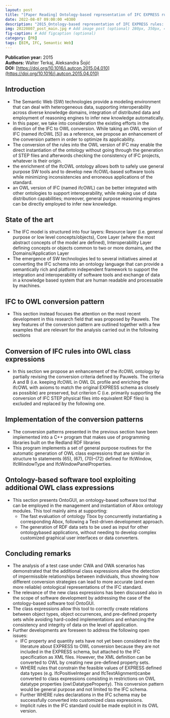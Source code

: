 ```yaml
---
layout: post
title: "[Paper Reading] Ontology-based representation of IFC EXPRESS rules: An enhancement of the ifcOWL ontology"
date: 2022-08-07 09:00:00 +0300
description: "2015_Ontology-based representation of IFC EXPRESS rules: An enhancement of the ifcOWL ontology" # Add post description (optional)
img: 20220807_post_main.jpg # Add image post (optional) 280px, 350px, 470px, 700px, 940px
fig-caption: # Add figcaption (optional)
category: [PR]
tags: [BIM, IFC, Semantic Web]
---
```


**Publication year:** 2015 <br>
**Authors:** Walter Terkaj, Aleksandra Šojić<br>
**DOI:** [https://doi.org/10.1016/j.autcon.2015.04.010](https://doi.org/10.1016/j.autcon.2015.04.010)


## Introduction
- The Semantic Web (SW) technologies provide a modeling environment that can deal with heterogeneous data, supporting interoperability across diverse knowledge domains, integration of distributed data and employment of reasoning engines to infer new knowledge automatically.
- In this paper, we take into consideration the existing efforts in the direction of the IFC to OWL conversion. While taking an OWL version of IFC (named ifcOWL [5]) as a reference, we propose an enhancement of the conversion pattern in order to optimize its applicability.
- The conversion of the rules into the OWL version of IFC may enable the direct instantiation of the ontology without going through the generation of STEP files and afterwords checking the consistency of IFC projects, whatever is their origin.
- the enrichment of the ifcOWL ontology allows both to safely use general purpose SW tools and to develop new ifcOWL-based software tools while minimizing inconsistencies and erroneous applications of the standard.
- an OWL version of IFC (named ifcOWL) can be better integrated with other ontologies to support interoperability, while making use of data distribution capabilities; moreover, general purpose reasoning engines can be directly employed to infer new knowledge.

## State of the art
- The IFC model is structured into four layers: Resource layer (i.e. general purpose or low level concepts/objects), Core Layer (where the most abstract concepts of the model are defined), Interoperability Layer defining concepts or objects common to two or more domains, and the Domains/Application Layer
- The emergence of SW technologies led to several initiatives aimed at converting the IFC schema into an ontology language that can provide a semantically rich and platform independent framework to support the integration and interoperability of software tools and exchange of data in a knowledge based system that are human readable and processable by machines.

## IFC to OWL conversion pattern
- This section instead focuses the attention on the most recent development in this research field that was proposed by Pauwels. The key features of the conversion pattern are outlined together with a few examples that are relevant for the analysis carried out in the following sections

## Conversion of IFC rules into OWL class expressions
- In this section we propose an enhancement of the ifcOWL ontology by partially revising the conversion criteria defined by Pauwels. The criteria A and B (i.e. keeping ifcOWL in OWL DL profile and enriching the ifcOWL with axioms to match the original EXPRESS schema as closely as possible) are preserved, but criterion C (i.e. primarily supporting the conversion of IFC STEP physical files into equivalent RDF files) is excluded and replaced by the following one.

## Implementation of the conversion patterns
- The conversion patterns presented in the previous section have been implemented into a C++ program that makes use of programming libraries built on the Redland RDF libraries
- This program implements a set of general purpose routines for the automatic generation of OWL class expressions that are similar in structure to statements (65), (67), (70)–(72) defined for IfcWindow, IfcWindowType and IfcWindowPanelProperties.

## Ontology-based software tool exploiting additional OWL class expressions
- This section presents OntoGUI, an ontology-based software tool that can be employed in the management and instantiation of Abox ontology modules. This tool mainly aims at supporting:
  - The fast evaluation of ontology Tbox by concurrently instantiating a corresponding Abox, following a Test-driven development approach.
  - The generation of RDF data sets to be used as input for other ontologybased applications, without needing to develop complex customized graphical user interfaces or data converters.

## Concluding remarks
- The analysis of a test case under CWA and OWA scenarios has demonstrated that the additional class expressions allow the detection of impermissible relationships between individuals, thus showing how different conversion strategies can lead to more accurate (and even more reliable) ontological representations of the IFC standard.
- The relevance of the new class expressions has been discussed also in the scope of software development by addressing the case of the ontology-based software tool OntoGUI.
- The class expressions allow this tool to correctly create relations between object types, object occurrences, and pre-defined property sets while avoiding hard-coded implementations and enhancing the consistency and integrity of data on the level of application.
- Further developments are foreseen to address the following open issues:
  - IFC property and quantity sets have not yet been considered in the literature about EXPRESS to OWL conversion because they are not included in the EXPRESS schema, but attached to the IFC specification as XML files. However, the XML definition can be converted to OWL by creating new pre-defined property sets.
  - WHERE rules that constrain the feasible values of EXPRESS defined data types (e.g. IfcPositiveInteger and IfcTextAlignment)canbe converted to class expressions consisting in restrictions on OWL datatype properties (owl:DatatypeProperty). This conversion pattern would be general purpose and not limited to the IFC schema.
  - Further WHERE rules declarations in the IFC schema may be successfully converted into customized class expressions.
  - Implicit rules in the IFC standard could be made explicit in its OWL version.
